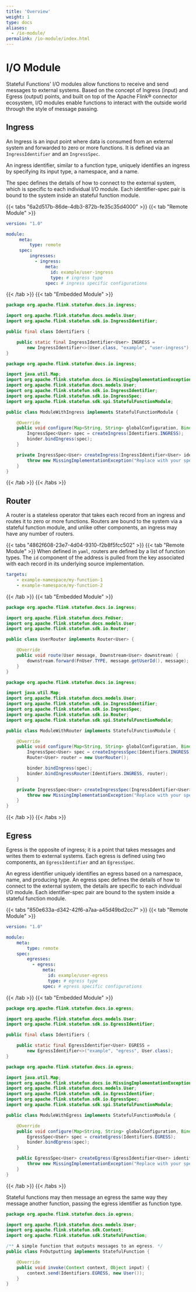 ```yaml
---
title: 'Overview'
weight: 1
type: docs
aliases:
  - /io-module/
permalink: /io-module/index.html
---
```

<!--
Licensed to the Apache Software Foundation (ASF) under one
or more contributor license agreements.  See the NOTICE file
distributed with this work for additional information
regarding copyright ownership.  The ASF licenses this file
to you under the Apache License, Version 2.0 (the
"License"); you may not use this file except in compliance
with the License.  You may obtain a copy of the License at

  http://www.apache.org/licenses/LICENSE-2.0

Unless required by applicable law or agreed to in writing,
software distributed under the License is distributed on an
"AS IS" BASIS, WITHOUT WARRANTIES OR CONDITIONS OF ANY
KIND, either express or implied.  See the License for the
specific language governing permissions and limitations
under the License.
-->

# I/O Module

Stateful Functions' I/O modules allow functions to receive and send messages to external systems.
Based on the concept of Ingress (input) and Egress (output) points, and built on top of the Apache Flink® connector ecosystem, I/O modules enable functions to interact with the outside world through the style of message passing.


## Ingress

An Ingress is an input point where data is consumed from an external system and forwarded to zero or more functions.
It is defined via an ``IngressIdentifier`` and an ``IngressSpec``.

An ingress identifier, similar to a function type, uniquely identifies an ingress by specifying its input type, a namespace, and a name.

The spec defines the details of how to connect to the external system, which is specific to each individual I/O module. Each identifier-spec pair is bound to the system inside an stateful function module.

{{< tabs "6a2d517b-86de-4db3-872b-fe35c35d4000" >}}
{{< tab "Remote Module" >}}
```yaml
version: "1.0"

module:
     meta:
         type: remote
     spec:
         ingresses:
           - ingress:
               meta:
                 id: example/user-ingress
                 type: # ingress type
               spec: # ingress specific configurations
```
{{< /tab >}}
{{< tab "Embedded Module" >}}
```java
package org.apache.flink.statefun.docs.io.ingress;

import org.apache.flink.statefun.docs.models.User;
import org.apache.flink.statefun.sdk.io.IngressIdentifier;

public final class Identifiers {

    public static final IngressIdentifier<User> INGRESS =
        new IngressIdentifier<>(User.class, "example", "user-ingress");
}
```
```java
package org.apache.flink.statefun.docs.io.ingress;

import java.util.Map;
import org.apache.flink.statefun.docs.io.MissingImplementationException;
import org.apache.flink.statefun.docs.models.User;
import org.apache.flink.statefun.sdk.io.IngressIdentifier;
import org.apache.flink.statefun.sdk.io.IngressSpec;
import org.apache.flink.statefun.sdk.spi.StatefulFunctionModule;

public class ModuleWithIngress implements StatefulFunctionModule {

    @Override
    public void configure(Map<String, String> globalConfiguration, Binder binder) {
        IngressSpec<User> spec = createIngress(Identifiers.INGRESS);
        binder.bindIngress(spec);
    }

    private IngressSpec<User> createIngress(IngressIdentifier<User> identifier) {
        throw new MissingImplementationException("Replace with your specific ingress");
    }
}
```
{{< /tab >}}
{{< /tabs >}}

## Router

A router is a stateless operator that takes each record from an ingress and routes it to zero or more functions.
Routers are bound to the system via a stateful function module, and unlike other components, an ingress may have any number of routers.

{{< tabs "4862f608-23e7-4d04-9310-f2b8f5fcc502" >}}
{{< tab "Remote Module" >}}
When defined in ``yaml``, routers are defined by a list of function types.
The ``id`` component of the address is pulled from the key associated with each record in its underlying source implementation.
```yaml
targets:
    - example-namespace/my-function-1
    - example-namespace/my-function-2
```
{{< /tab >}}
{{< tab "Embedded Module" >}}
```java
package org.apache.flink.statefun.docs.io.ingress;

import org.apache.flink.statefun.docs.FnUser;
import org.apache.flink.statefun.docs.models.User;
import org.apache.flink.statefun.sdk.io.Router;

public class UserRouter implements Router<User> {

    @Override
    public void route(User message, Downstream<User> downstream) {
        downstream.forward(FnUser.TYPE, message.getUserId(), message);
    }
}
```
```java
package org.apache.flink.statefun.docs.io.ingress;

import java.util.Map;
import org.apache.flink.statefun.docs.models.User;
import org.apache.flink.statefun.sdk.io.IngressIdentifier;
import org.apache.flink.statefun.sdk.io.IngressSpec;
import org.apache.flink.statefun.sdk.io.Router;
import org.apache.flink.statefun.sdk.spi.StatefulFunctionModule;

public class ModuleWithRouter implements StatefulFunctionModule {

    @Override
    public void configure(Map<String, String> globalConfiguration, Binder binder) {
        IngressSpec<User> spec = createIngressSpec(Identifiers.INGRESS);
        Router<User> router = new UserRouter();

        binder.bindIngress(spec);
        binder.bindIngressRouter(Identifiers.INGRESS, router);
    }

    private IngressSpec<User> createIngressSpec(IngressIdentifier<User> identifier) {
        throw new MissingImplementationException("Replace with your specific ingress");
    }
}
```
{{< /tab >}}
{{< /tabs >}}

## Egress

Egress is the opposite of ingress; it is a point that takes messages and writes them to external systems.
Each egress is defined using two components, an ``EgressIdentifier`` and an ``EgressSpec``.

An egress identifier uniquely identifies an egress based on a namespace, name, and producing type.
An egress spec defines the details of how to connect to the external system, the details are specific to each individual I/O module.
Each identifier-spec pair are bound to the system inside a stateful function module.

{{< tabs "850e633a-d342-42f6-a7aa-a45d49bd2cc7" >}}
{{< tab "Remote Module" >}}
```yaml
version: "1.0"

module:
    meta:
        type: remote
    spec:
        egresses:
          - egress:
              meta:
                id: example/user-egress
                type: # egress type
              spec: # egress specific configurations
```
{{< /tab >}}
{{< tab "Embedded Module" >}}
```java
package org.apache.flink.statefun.docs.io.egress;

import org.apache.flink.statefun.docs.models.User;
import org.apache.flink.statefun.sdk.io.EgressIdentifier;

public final class Identifiers {

    public static final EgressIdentifier<User> EGRESS =
        new EgressIdentifier<>("example", "egress", User.class);
}

```
```java
package org.apache.flink.statefun.docs.io.egress;

import java.util.Map;
import org.apache.flink.statefun.docs.io.MissingImplementationException;
import org.apache.flink.statefun.docs.models.User;
import org.apache.flink.statefun.sdk.io.EgressIdentifier;
import org.apache.flink.statefun.sdk.io.EgressSpec;
import org.apache.flink.statefun.sdk.spi.StatefulFunctionModule;

public class ModuleWithEgress implements StatefulFunctionModule {

    @Override
    public void configure(Map<String, String> globalConfiguration, Binder binder) {
        EgressSpec<User> spec = createEgress(Identifiers.EGRESS);
        binder.bindEgress(spec);
    }

    public EgressSpec<User> createEgress(EgressIdentifier<User> identifier) {
        throw new MissingImplementationException("Replace with your specific egress");
    }
}
```
{{< /tab >}}
{{< /tabs >}}

Stateful functions may then message an egress the same way they message another function, passing the egress identifier as function type.

```java
package org.apache.flink.statefun.docs.io.egress;

import org.apache.flink.statefun.docs.models.User;
import org.apache.flink.statefun.sdk.Context;
import org.apache.flink.statefun.sdk.StatefulFunction;

/** A simple function that outputs messages to an egress. */
public class FnOutputting implements StatefulFunction {

    @Override
    public void invoke(Context context, Object input) {
        context.send(Identifiers.EGRESS, new User());
    }
}
```
